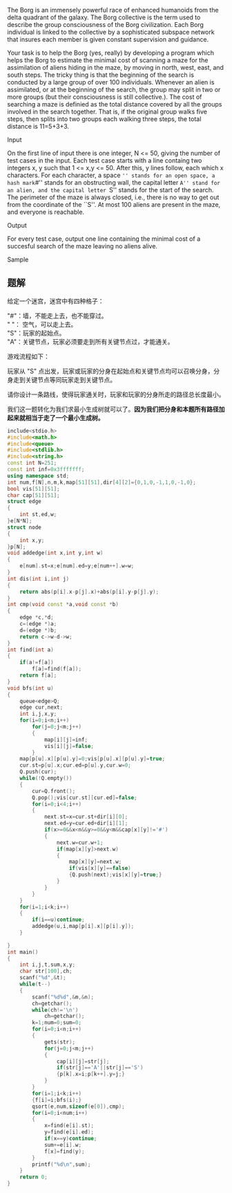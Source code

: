 The Borg is an immensely powerful race of enhanced humanoids from the delta quadrant of the galaxy. The Borg collective is the term used to describe the group consciousness of the Borg civilization. Each Borg individual is linked to the collective by a sophisticated subspace network that insures each member is given constant supervision and guidance.  
  
Your task is to help the Borg (yes, really) by developing a program which helps the Borg to estimate the minimal cost of scanning a maze for the assimilation of aliens hiding in the maze, by moving in north, west, east, and south steps. The tricky thing is that the beginning of the search is conducted by a large group of over 100 individuals. Whenever an alien is assimilated, or at the beginning of the search, the group may split in two or more groups (but their consciousness is still collective.). The cost of searching a maze is definied as the total distance covered by all the groups involved in the search together. That is, if the original group walks five steps, then splits into two groups each walking three steps, the total distance is 11=5+3+3.

Input

On the first line of input there is one integer, N <= 50, giving the number of test cases in the input. Each test case starts with a line containg two integers x, y such that 1 <= x,y <= 50. After this, y lines follow, each which x characters. For each character, a space `` '' stands for an open space, a hash mark ``#'' stands for an obstructing wall, the capital letter ``A'' stand for an alien, and the capital letter ``S'' stands for the start of the search. The perimeter of the maze is always closed, i.e., there is no way to get out from the coordinate of the ``S''. At most 100 aliens are present in the maze, and everyone is reachable.

Output

For every test case, output one line containing the minimal cost of a succesful search of the maze leaving no aliens alive.

Sample




## 题解
给定一个迷宫，迷宫中有四种格子：

"#"：墙，不能走上去，也不能穿过。  
" "： 空气，可以走上去。  
"S"：玩家的起始点。  
"A"：关键节点，玩家必须要走到所有关键节点过，才能通关。

游戏流程如下：

玩家从 "S" 点出发，玩家或玩家的分身在起始点和关键节点均可以召唤分身，分身走到关键节点等同玩家走到关键节点。

请你设计一条路线，使得玩家通关时，玩家和玩家的分身所走的路径总长度最小。



我们这一题转化为我们求最小生成树就可以了。**因为我们把分身和本题所有路径加起来就相当于走了一个最小生成树。**

```cpp
include<stdio.h>
#include<math.h>
#include<queue>
#include<stdlib.h>
#include<string.h>
const int N=251;
const int inf=0x3fffffff;
using namespace std;
int num,f[N],n,m,k,map[51][51],dir[4][2]={0,1,0,-1,1,0,-1,0};
bool vis[51][51];
char cap[51][51];
struct edge
{
	int st,ed,w;
}e[N*N];
struct node
{
	int x,y;
}p[N];
void addedge(int x,int y,int w)
{
	e[num].st=x;e[num].ed=y;e[num++].w=w;
}
int dis(int i,int j)
{
	return abs(p[i].x-p[j].x)+abs(p[i].y-p[j].y);
}
int cmp(void const *a,void const *b)
{
	edge *c,*d;
	c=(edge *)a;
	d=(edge *)b;
	return c->w-d->w;
}
int find(int a)
{
	if(a!=f[a])
		f[a]=find(f[a]);
	return f[a];
}
void bfs(int u)
{
	queue<edge>Q;
	edge cur,next;
	int i,j,x,y;
	for(i=0;i<n;i++)
		for(j=0;j<m;j++)
		{
			map[i][j]=inf;
			vis[i][j]=false;
		}
	map[p[u].x][p[u].y]=0;vis[p[u].x][p[u].y]=true;
	cur.st=p[u].x;cur.ed=p[u].y,cur.w=0;
	Q.push(cur);
	while(!Q.empty())
	{
		cur=Q.front();
		Q.pop();vis[cur.st][cur.ed]=false;
		for(i=0;i<4;i++)
		{
			next.st=x=cur.st+dir[i][0];
			next.ed=y=cur.ed+dir[i][1];
			if(x>=0&&x<n&&y>=0&&y<m&&cap[x][y]!='#')
			{
				next.w=cur.w+1;
				if(map[x][y]>next.w)
				{
					map[x][y]=next.w;
					if(vis[x][y]==false)
					{Q.push(next);vis[x][y]=true;}
				}
			}
		}
	}
	for(i=1;i<k;i++)
	{
		if(i==u)continue;
		addedge(u,i,map[p[i].x][p[i].y]);
	}
	
}
int main()
{
	int i,j,t,sum,x,y;
	char str[100],ch;
	scanf("%d",&t);
	while(t--)
	{
		scanf("%d%d",&m,&n);
		ch=getchar();
		while(ch!='\n')
			ch=getchar();
		k=1;num=0;sum=0;
		for(i=0;i<n;i++)
		{
			gets(str);
			for(j=0;j<m;j++)
			{
				cap[i][j]=str[j];
				if(str[j]=='A'||str[j]=='S')
				{p[k].x=i;p[k++].y=j;}				 
			}
		}
		for(i=1;i<k;i++)
		{f[i]=i;bfs(i);}
		qsort(e,num,sizeof(e[0]),cmp);
		for(i=0;i<num;i++)
		{
			x=find(e[i].st);
			y=find(e[i].ed);
			if(x==y)continue;
			sum+=e[i].w;
			f[x]=find(y);
		}
		printf("%d\n",sum);
	}
	return 0;
}
```